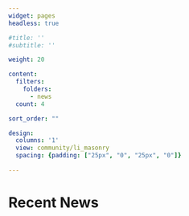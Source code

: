 ```yaml
---
widget: pages
headless: true

#title: ''
#subtitle: ''

weight: 20

content:
  filters:
    folders:
      - news
  count: 4

sort_order: ""

design:
  columns: '1'
  view: community/li_masonry
  spacing: {padding: ["25px", "0", "25px", "0"]}
  
---
```


<div class="row">
  <div class="col-12 section-heading">
    <h1>Recent News</h1>
  </div>
</div>